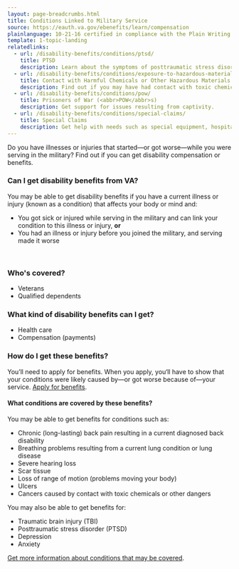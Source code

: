 ```yaml
---
layout: page-breadcrumbs.html
title: Conditions Linked to Military Service
source: https://eauth.va.gov/ebenefits/learn/compensation
plainlanguage: 10-21-16 certified in compliance with the Plain Writing Act
template: 1-topic-landing
relatedlinks:
  - url: /disability-benefits/conditions/ptsd/
    title: PTSD
    description: Learn about the symptoms of posttraumatic stress disorder—and how to get help.
  - url: /disability-benefits/conditions/exposure-to-hazardous-materials/
    title: Contact with Harmful Chemicals or Other Hazardous Materials
    description: Find out if you may have had contact with toxic chemicals or other dangers (like Agent Orange or radiation)—and what to do if you have. 
  - url: /disability-benefits/conditions/pow/
    title: Prisoners of War (<abbr>POW</abbr>s)
    description: Get support for issues resulting from captivity.
  - url: /disability-benefits/conditions/special-claims/
    title: Special Claims
    description: Get help with needs such as special equipment, hospital or rehab care, dental care, being unable to work, and more.
---
```


<div class="va-introtext">

Do you have illnesses or injuries that started—or got worse—while you were serving in the military?  Find out if you can  get disability compensation or benefits.

<div>

<div class="call-out" markdown="0">

### Can I get disability benefits from VA?

You may be able to get disability benefits if you have a current illness or injury (known as a condition) that affects your body or mind and:
- You got sick or injured while serving in the military and can link your condition to this illness or injury, 
 **or**
- You had an illness or injury before you joined the military, and serving made it worse

<br>

### Who's covered?

- Veterans
- Qualified dependents

</div>

### What kind of disability benefits can I get?

-	Health care
-	Compensation (payments)

### How do I get these benefits?

You’ll need to apply for benefits. When you apply, you‘ll have to show that your conditions were likely caused by—or got worse because of—your service. [Apply for benefits](/disability-benefits/apply-for-benefits/).

#### What conditions are covered by these benefits?

You may be able to get benefits for conditions such as:

- Chronic (long-lasting) back pain resulting in a current diagnosed back disability
- Breathing problems resulting from a current lung condition or lung disease
- Severe hearing loss
- Scar tissue
- Loss of range of motion (problems moving your body)
- Ulcers
- Cancers caused by contact with toxic chemicals or other dangers

You may also be able to get benefits for:

- Traumatic brain injury (TBI)
- Posttraumatic stress disorder (PTSD) 
- Depression
- Anxiety


[Get more information about conditions that may be covered](http://www.benefits.va.gov/compensation/dbq_ListBySymptom.asp).
